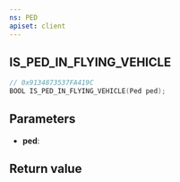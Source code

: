 ```yaml
---
ns: PED
apiset: client
---
```

## IS_PED_IN_FLYING_VEHICLE

```c
// 0x9134873537FA419C
BOOL IS_PED_IN_FLYING_VEHICLE(Ped ped);
```


## Parameters
* **ped**:

## Return value